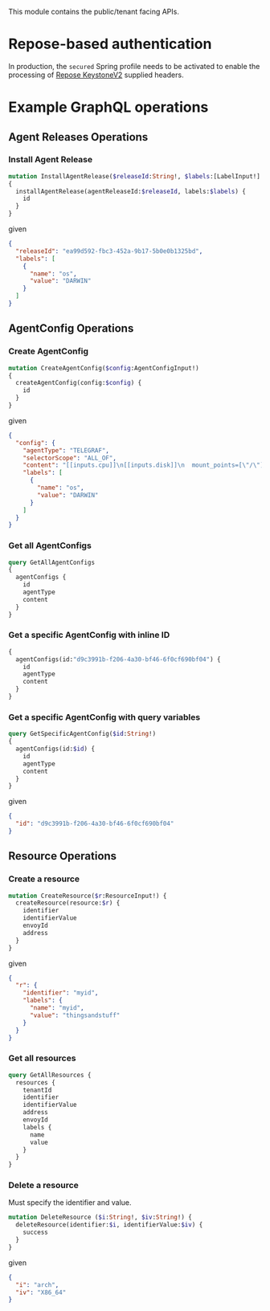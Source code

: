 
This module contains the public/tenant facing APIs.

# Repose-based authentication

In production, the `secured` Spring profile needs to be activated to enable the processing
of [Repose KeystoneV2](https://repose.atlassian.net/wiki/spaces/REPOSE/pages/34275336/Keystone+v2+filter) supplied headers.

# Example GraphQL operations

## Agent Releases Operations

### Install Agent Release

```graphql
mutation InstallAgentRelease($releaseId:String!, $labels:[LabelInput!]!)
{
  installAgentRelease(agentReleaseId:$releaseId, labels:$labels) {
    id
  }
}
```

given

```json
{
  "releaseId": "ea99d592-fbc3-452a-9b17-5b0e0b1325bd",
  "labels": [
    {
      "name": "os",
      "value": "DARWIN"
    }
  ]
}
```

## AgentConfig Operations

### Create AgentConfig

```graphql
mutation CreateAgentConfig($config:AgentConfigInput!)
{
  createAgentConfig(config:$config) {
    id
  }
}
```

given

```json
{
  "config": {
    "agentType": "TELEGRAF",
    "selectorScope": "ALL_OF",
    "content": "[[inputs.cpu]]\n[[inputs.disk]]\n  mount_points=[\"/\"]\n[[inputs.mem]]\n",
    "labels": [
      {
        "name": "os",
        "value": "DARWIN"
      }
    ]
  }
}
```

### Get all AgentConfigs

```graphql
query GetAllAgentConfigs
{
  agentConfigs {
    id
    agentType
    content
  }
}
```

### Get a specific AgentConfig with inline ID

```graphql
{
  agentConfigs(id:"d9c3991b-f206-4a30-bf46-6f0cf690bf04") {
    id
    agentType
    content
  }
}
```

### Get a specific AgentConfig with query variables

```graphql
query GetSpecificAgentConfig($id:String!)
{
  agentConfigs(id:$id) {
    id
    agentType
    content
  }
}
```

given 

```json
{
  "id": "d9c3991b-f206-4a30-bf46-6f0cf690bf04"
}
```

## Resource Operations

### Create a resource

```graphql
mutation CreateResource($r:ResourceInput!) {
  createResource(resource:$r) {
    identifier
    identifierValue
    envoyId
    address
  }
}
```

given

```json
{
  "r": {
    "identifier": "myid",
    "labels": {
      "name": "myid",
      "value": "thingsandstuff"
    }
  }
}
```

### Get all resources
```graphql
query GetAllResources {
  resources {
    tenantId
    identifier
    identifierValue
    address
    envoyId
    labels {
      name
      value
    }
  }
}
```

### Delete a resource
Must specify the identifier and value.

```graphql
mutation DeleteResource ($i:String!, $iv:String!) {
  deleteResource(identifier:$i, identifierValue:$iv) {
    success
  }
}
```

given

```json
{
  "i": "arch",
  "iv": "X86_64"
}
```